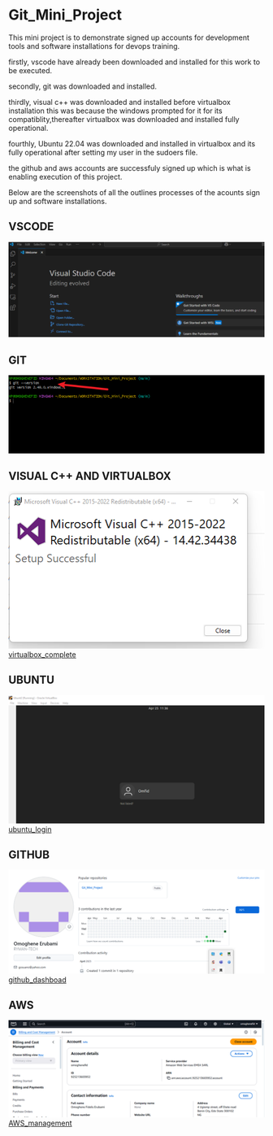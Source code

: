 # Git_Mini_Project

This mini project is to demonstrate signed up accounts for development tools and software installations for devops training.

firstly, vscode have already been downloaded and installed for this work to be executed.

secondly, git was downloaded and installed.

thirdly, visual c++  was downloaded and installed before virtualbox installation this was because the windows prompted for it for its compatiblity,thereafter virtualbox was downloaded and installed fully operational.

fourthly, Ubuntu 22.04 was downloaded and installed in virtualbox and its fully operational after setting my user in the sudoers file.

the github and aws accounts are successfuly signed up which is what is enabling execution of this project.

Below are the screenshots of all the outlines processes of the acounts sign up and software installations.

## VSCODE
![VSCODE_INSTAL](./img/Vscode_instal.png)

## GIT
![gitbash_version](./img/gitbash_version.png)

## VISUAL C++ AND VIRTUALBOX
![visualc++_completeinst](./img/VISUALC++_success.png)[virtualbox_complete](./img/VIRTUALBOX.png)

## UBUNTU
![Ubuntu_complete](./img/ubuntu_login.png)[ubuntu_login](./img/Ubuntu_complete_installation.png)

## GITHUB
![github_profile](./img/github_Profile.png)[github_dashboad](./img/github_dashboard.png)

## AWS
![AWS_acct](./img/AWS_account_info.png)[AWS_management](./img/AWS_MANAGEMENT.png)